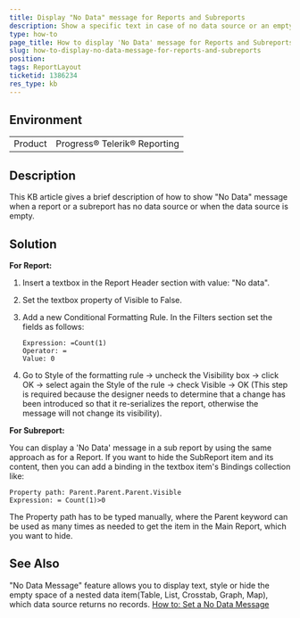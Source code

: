 ```yaml
---
title: Display "No Data" message for Reports and Subreports
description: Show a specific text in case of no data source or an empty one
type: how-to
page_title: How to display 'No Data' message for Reports and Subreports
slug: how-to-display-no-data-message-for-reports-and-subreports
position: 
tags: ReportLayout
ticketid: 1386234
res_type: kb
---
```


## Environment
<table>
	<tr>
		<td>Product</td>
		<td>Progress® Telerik® Reporting</td>
	</tr>
</table>


## Description
This KB article gives a brief description of how to show "No Data" message when a report or a subreport has no data source or when the data source is empty.


## Solution
**For Report:**

1. Insert a textbox in the Report Header section with value: "No data".
2. Set the textbox property of Visible to False.
3. Add a new Conditional Formatting Rule. In the Filters section set the fields as follows:

	```
	Expression: =Count(1)
	Operator: =
	Value: 0
	```
4. Go to Style of the formatting rule -> uncheck the Visibility box -> click OK -> select again the Style of the rule -> check Visible  -> OK (This step is required because the designer needs  to determine that a change has been introduced so that it re-serializes the report, otherwise the message will not change its visibility).

**For Subreport:**

You can display a 'No Data' message in a sub report by using the same approach as for a Report.
If you want to hide the SubReport item and its content, then you can add a binding in the textbox item's Bindings collection like:
```
Property path: Parent.Parent.Parent.Visible
Expression: = Count(1)>0
```
The Property path has to be typed manually, where the Parent keyword can be used as many times as needed to get the item in the Main Report, which you want to hide.

## See Also
"No Data Message" feature allows you to display text, style or hide the empty space of a nested data item(Table, List, Crosstab, Graph, Map), which data source returns no records.
[How to: Set a No Data Message](../report-structure-dataitem-set-no-data-message)
